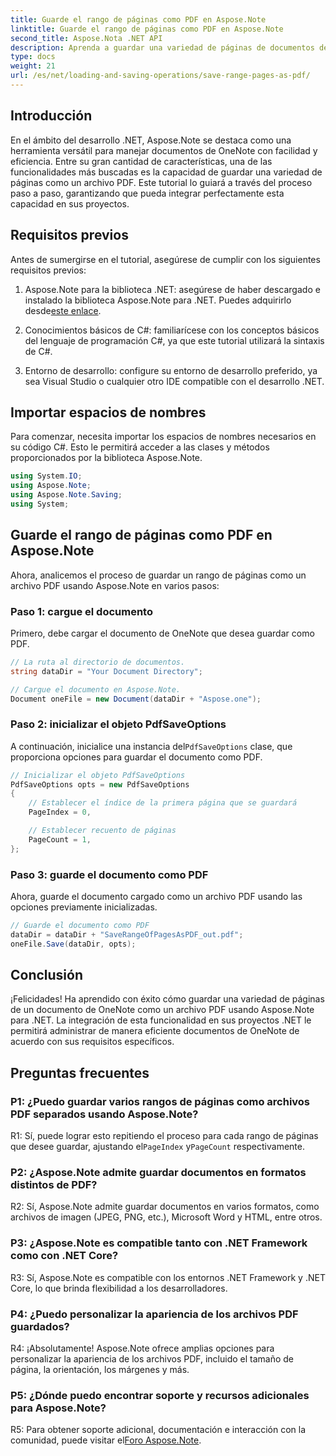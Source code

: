 ```yaml
---
title: Guarde el rango de páginas como PDF en Aspose.Note
linktitle: Guarde el rango de páginas como PDF en Aspose.Note
second_title: Aspose.Nota .NET API
description: Aprenda a guardar una variedad de páginas de documentos de OneNote como archivos PDF usando Aspose.Note para .NET. Tutorial paso a paso incluido.
type: docs
weight: 21
url: /es/net/loading-and-saving-operations/save-range-pages-as-pdf/
---
```

## Introducción

En el ámbito del desarrollo .NET, Aspose.Note se destaca como una herramienta versátil para manejar documentos de OneNote con facilidad y eficiencia. Entre su gran cantidad de características, una de las funcionalidades más buscadas es la capacidad de guardar una variedad de páginas como un archivo PDF. Este tutorial lo guiará a través del proceso paso a paso, garantizando que pueda integrar perfectamente esta capacidad en sus proyectos.

## Requisitos previos

Antes de sumergirse en el tutorial, asegúrese de cumplir con los siguientes requisitos previos:

1.  Aspose.Note para la biblioteca .NET: asegúrese de haber descargado e instalado la biblioteca Aspose.Note para .NET. Puedes adquirirlo desde[este enlace](https://releases.aspose.com/note/net/).
   
2. Conocimientos básicos de C#: familiarícese con los conceptos básicos del lenguaje de programación C#, ya que este tutorial utilizará la sintaxis de C#.
   
3. Entorno de desarrollo: configure su entorno de desarrollo preferido, ya sea Visual Studio o cualquier otro IDE compatible con el desarrollo .NET.

## Importar espacios de nombres

Para comenzar, necesita importar los espacios de nombres necesarios en su código C#. Esto le permitirá acceder a las clases y métodos proporcionados por la biblioteca Aspose.Note.

```csharp
using System.IO;
using Aspose.Note;
using Aspose.Note.Saving;
using System;
```

## Guarde el rango de páginas como PDF en Aspose.Note

Ahora, analicemos el proceso de guardar un rango de páginas como un archivo PDF usando Aspose.Note en varios pasos:

### Paso 1: cargue el documento

Primero, debe cargar el documento de OneNote que desea guardar como PDF.

```csharp
// La ruta al directorio de documentos.
string dataDir = "Your Document Directory";

// Cargue el documento en Aspose.Note.
Document oneFile = new Document(dataDir + "Aspose.one");
```

### Paso 2: inicializar el objeto PdfSaveOptions

 A continuación, inicialice una instancia del`PdfSaveOptions` clase, que proporciona opciones para guardar el documento como PDF.

```csharp
// Inicializar el objeto PdfSaveOptions
PdfSaveOptions opts = new PdfSaveOptions
{
    // Establecer el índice de la primera página que se guardará
    PageIndex = 0,

    // Establecer recuento de páginas
    PageCount = 1,
};
```

### Paso 3: guarde el documento como PDF

Ahora, guarde el documento cargado como un archivo PDF usando las opciones previamente inicializadas.

```csharp
// Guarde el documento como PDF
dataDir = dataDir + "SaveRangeOfPagesAsPDF_out.pdf";
oneFile.Save(dataDir, opts);
```

## Conclusión

¡Felicidades! Ha aprendido con éxito cómo guardar una variedad de páginas de un documento de OneNote como un archivo PDF usando Aspose.Note para .NET. La integración de esta funcionalidad en sus proyectos .NET le permitirá administrar de manera eficiente documentos de OneNote de acuerdo con sus requisitos específicos.

## Preguntas frecuentes

### P1: ¿Puedo guardar varios rangos de páginas como archivos PDF separados usando Aspose.Note?

 R1: Sí, puede lograr esto repitiendo el proceso para cada rango de páginas que desee guardar, ajustando el`PageIndex` y`PageCount` respectivamente.
   
### P2: ¿Aspose.Note admite guardar documentos en formatos distintos de PDF?

R2: Sí, Aspose.Note admite guardar documentos en varios formatos, como archivos de imagen (JPEG, PNG, etc.), Microsoft Word y HTML, entre otros.
   
### P3: ¿Aspose.Note es compatible tanto con .NET Framework como con .NET Core?

R3: Sí, Aspose.Note es compatible con los entornos .NET Framework y .NET Core, lo que brinda flexibilidad a los desarrolladores.
   
### P4: ¿Puedo personalizar la apariencia de los archivos PDF guardados?

R4: ¡Absolutamente! Aspose.Note ofrece amplias opciones para personalizar la apariencia de los archivos PDF, incluido el tamaño de página, la orientación, los márgenes y más.
   
### P5: ¿Dónde puedo encontrar soporte y recursos adicionales para Aspose.Note?

 R5: Para obtener soporte adicional, documentación e interacción con la comunidad, puede visitar el[Foro Aspose.Note](https://forum.aspose.com/c/note/28).